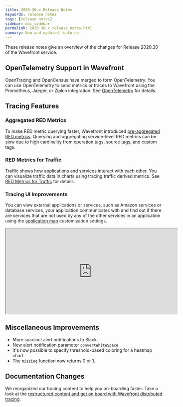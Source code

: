 ```yaml
---
title: 2020-30.x Release Notes
keywords: release notes
tags: [release notes]
sidebar: doc_sidebar
permalink: 2020.30.x_release_notes.html
summary: New and updated features.
---
```


These release notes give an overview of the changes for Release 2020.30 of the Wavefront service.

## OpenTelemetry Support in Wavefront

OpenTracing and OpenCensus have merged to form OpenTelemetry. You can use OpenTelemetry to send metrics or traces to Wavefront using the Prometheus, Jaeger, or Zipkin integration. See [OpenTelemetry](opentelemetry.html) for details.

## Tracing Features

### Aggregated RED Metrics

To make RED metric querying faster, Wavefront introduced [pre-aggregated RED metrics](/trace_data_details.html#aggregated-red-metrics).  Querying and aggregating service-level RED metrics can be slow due to high cardinality from operation tags, source tags, and custom tags.

### RED Metrics for Traffic

Traffic shows how applications and services interact with each other. You can visualize traffic data in charts using tracing traffic derived metrics. See [RED Metrics for Traffic](trace_data_details.html#red-metrics-for-traffic) for details.

### Tracing UI Improvements

You can view external applications or services, such as Amazon services or database services, your application communicates with and find out if there are services that are not used by any of the other services in an application using the [application map](/tracing_ui_overview.html#application-map-beta) customization settings.

<iframe src="https://bcove.video/34vKPYb" width="550" height="275" allowfullscreen="true" alt="application map settings"></iframe>

## Miscellaneous Improvements

* More succinct alert notifications to Slack.
* New alert notification parameter `convertWhiteSpace`
* It's now possible to specify threshold-based coloring for a heatmap chart.
* The [`missing`](ts_missing.html) function now returns 0 or 1.

## Documentation Changes

We reorganized our tracing content to help you on-boarding faster. Take a look at the [restructured content and get on board with Wavefront distributed tracing](tracing_basics.html).

